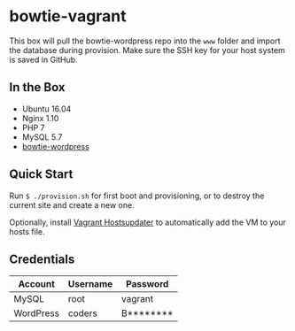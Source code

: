 # bowtie-vagrant

This box will pull the bowtie-wordpress repo into the `www` folder and import the database during provision. Make sure the SSH key for your host system is saved in GitHub.

## In the Box
- Ubuntu 16.04
- Nginx 1.10
- PHP 7
- MySQL 5.7
- [bowtie-wordpress](/theinfiniteagency/bowtie-wordpress)


## Quick Start

Run `$ ./provision.sh` for first boot and provisioning, or to destroy the current site and create a new one.

Optionally, install [Vagrant Hostsupdater](https://github.com/cogitatio/vagrant-hostsupdater) to automatically add the VM to your hosts file.

## Credentials

Account     | Username  | Password
------------|-----------|---------
MySQL       | root      | vagrant
WordPress   | coders    | B********
